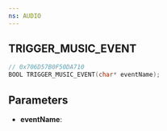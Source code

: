 ```yaml
---
ns: AUDIO
---
```

## TRIGGER_MUSIC_EVENT

```c
// 0x706D57B0F50DA710
BOOL TRIGGER_MUSIC_EVENT(char* eventName);
```

## Parameters
* **eventName**:
